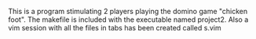 This is a program stimulating 2 players playing the domino game "chicken foot". The makefile is included with the executable named project2. Also a vim session with all the files in tabs has been created called s.vim
